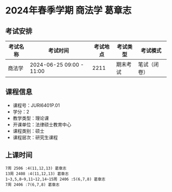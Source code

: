 # 2024年春季学期 商法学 葛章志




## 考试安排

| 考试名称 | 考试时间 | 考试地点 | 考试类型 | 考试模式 |
| -------- | -------- | -------- | -------- | -------- |
| 商法学 | 2024-06-25 09:00 - 11:00 | 2211 | 期末考试 | 笔试（闭卷） |





## 课程信息

- 课程号：JURI6401P.01
- 学分：2
- 教学类型：理论课
- 开课单位：法律硕士教育中心
- 课程类别：硕士
- 课程层次：研究生课程

## 上课时间

```
7周 2506 :4(11,12,13) 葛章志
13周 2408 :4(11,12,13) 葛章志
1~3,5,8~9,11~12,14~15周 2406 :5(6,7,8) 葛章志
7周 2406 :7(6,7,8) 葛章志
```

